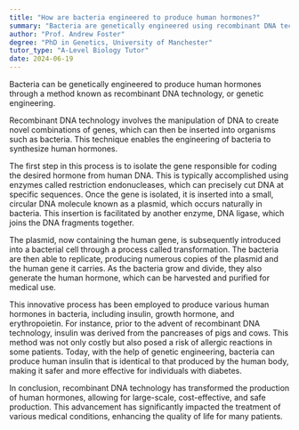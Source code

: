 ```yaml
---
title: "How are bacteria engineered to produce human hormones?"
summary: "Bacteria are genetically engineered using recombinant DNA technology to produce human hormones, enabling advancements in medicine and biotechnology."
author: "Prof. Andrew Foster"
degree: "PhD in Genetics, University of Manchester"
tutor_type: "A-Level Biology Tutor"
date: 2024-06-19
---
```


Bacteria can be genetically engineered to produce human hormones through a method known as recombinant DNA technology, or genetic engineering.

Recombinant DNA technology involves the manipulation of DNA to create novel combinations of genes, which can then be inserted into organisms such as bacteria. This technique enables the engineering of bacteria to synthesize human hormones.

The first step in this process is to isolate the gene responsible for coding the desired hormone from human DNA. This is typically accomplished using enzymes called restriction endonucleases, which can precisely cut DNA at specific sequences. Once the gene is isolated, it is inserted into a small, circular DNA molecule known as a plasmid, which occurs naturally in bacteria. This insertion is facilitated by another enzyme, DNA ligase, which joins the DNA fragments together.

The plasmid, now containing the human gene, is subsequently introduced into a bacterial cell through a process called transformation. The bacteria are then able to replicate, producing numerous copies of the plasmid and the human gene it carries. As the bacteria grow and divide, they also generate the human hormone, which can be harvested and purified for medical use.

This innovative process has been employed to produce various human hormones in bacteria, including insulin, growth hormone, and erythropoietin. For instance, prior to the advent of recombinant DNA technology, insulin was derived from the pancreases of pigs and cows. This method was not only costly but also posed a risk of allergic reactions in some patients. Today, with the help of genetic engineering, bacteria can produce human insulin that is identical to that produced by the human body, making it safer and more effective for individuals with diabetes.

In conclusion, recombinant DNA technology has transformed the production of human hormones, allowing for large-scale, cost-effective, and safe production. This advancement has significantly impacted the treatment of various medical conditions, enhancing the quality of life for many patients.
    